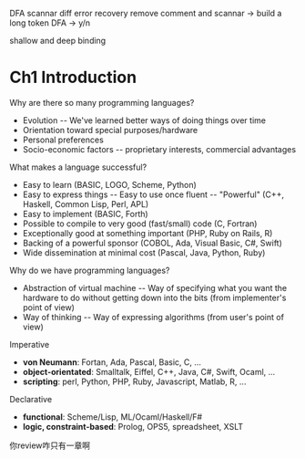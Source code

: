 DFA scannar diff
    error recovery
    remove comment and 
    scannar -> build a long token
    DFA -> y/n

shallow and deep binding

# Ch1 Introduction

Why are there so many programming languages? 

- Evolution -- We've learned better ways of doing things over time
- Orientation toward special purposes/hardware
- Personal preferences
- Socio-economic factors -- proprietary interests, commercial advantages

What makes a language successful? 

- Easy to learn (BASIC, LOGO, Scheme, Python)
- Easy to express things -- Easy to use once fluent -- "Powerful" (C++, Haskell, Common Lisp, Perl, APL)
- Easy to implement (BASIC, Forth)
- Possible to compile to very good (fast/small) code (C, Fortran)
- Exceptionally good at something important (PHP, Ruby on Rails, R)
- Backing of a powerful sponsor (COBOL, Ada, Visual Basic, C#, Swift)
- Wide dissemination at minimal cost (Pascal, Java, Python, Ruby)

Why do we have programming languages? 

- Abstraction of virtual machine -- Way of specifying what you want the hardware to do without getting down into the bits (from implementer's point of view)
- Way of thinking -- Way of expressing algorithms (from user's point of view)



Imperative

- **von Neumann**: Fortan, Ada, Pascal, Basic, C, ...
- **object-orientated**: Smalltalk, Eiffel, C++, Java, C#, Swift, Ocaml, ...
- **scripting**: perl, Python, PHP, Ruby, Javascript, Matlab, R, ...

Declarative

- **functional**: Scheme/Lisp, ML/Ocaml/Haskell/F#
- **logic, constraint-based**: Prolog, OPS5, spreadsheet, XSLT

你review咋只有一章啊



